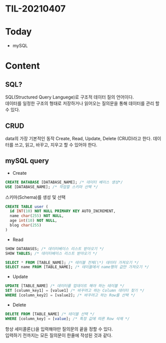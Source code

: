 # TIL-20210407

# Today

- mySQL

# Content

## SQL?

SQL(Structured Query Languege)로 구조적 데이터 질의 언어이다.  
데이터를 일정한 구조의 형태로 저장하거나 읽어오는 질의문을 통해 데이터를 관리 할 수 있다.

## CRUD

data의 가장 기본적인 동작 Create, Read, Update, Delete (CRUD)라고 한다.
데이터를 쓰고, 읽고, 바꾸고, 지우고 할 수 있어야 한다.

## mySQL query

- Create

```sql
CREATE DATABASE [DATABASE_NAME]; /* 데이터 베이스 생성*/
USE [DATABASE_NAME]; /* 작업할 스키마 선택 */
```

스키마(Schema)를 생성 및 선택

```sql
CREATE TABLE user (
  id INT(10) NOT NULL PRIMARY KEY AUTO_INCREMENT,
  name char(255) NOT NULL,
  age int(10) NOT NULL,
  blog char(255)
)
```

- Read

```sql
SHOW DATABASES; /* 데이터베이스 리스트 받아오기 */
SHOW TABLES; /* 데이터베이스 리스트 받아오기 */

SELECT * FROM [TABLE_NAME]; /* 테이블 전체(\*) 데이터 가져오기 */
SELECT name FROM [TABLE_NAME]; /* 테이블에서 name행의 값만 가져오기 */
```

- Update

```sql
UPDATE [TABLE_NAME] /* 데이터를 업데이트 해야 하는 테이블 */
SET [column_key1] = [value1] /* 바꾸려고 하는 Column 데이터 찾기 */
WHERE [column_key2] = [value2]; /* 바꾸려고 하는 Row를 선택 */
```

- Delete

```sql
DELETE FROM [TABLE_NAME] /* 테이블 선택 */
WHERE [column_key] = [value]; /* 특정 값에 따른 Row 삭제 */
```

항상 세미콜론(;)을 입력해야만 질의문의 끝을 정할 수 있다.  
입력하기 전까지는 모든 질의문이 한줄에 작성된 것과 같다.

##
